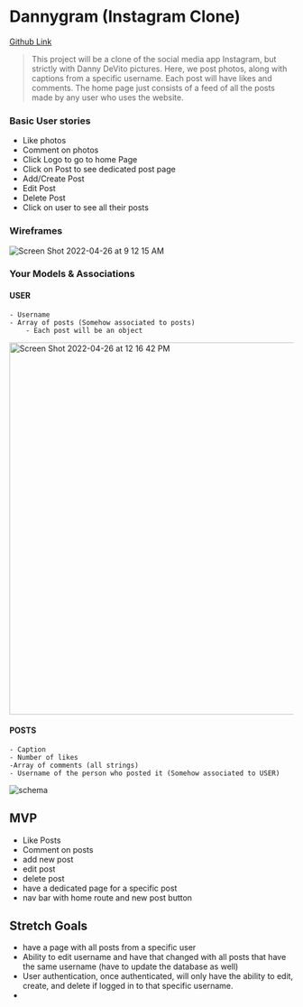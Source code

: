 # Dannygram (Instagram Clone)

[Github Link](https://github.com/mo4rahman/instagram-2.0)

> This project will be a clone of the social media app Instagram, but strictly with Danny DeVito pictures. Here, we post photos, along with captions from a specific username. Each post will have likes and comments. The home page just consists of a feed of all the posts made by any user who uses the website.

### Basic User stories
- Like photos
- Comment on photos
- Click Logo to go to home Page
- Click on Post to see dedicated post page
- Add/Create Post
- Edit Post
- Delete Post
- Click on user to see all their posts

### Wireframes 
![Screen Shot 2022-04-26 at 9 12 15 AM](https://user-images.githubusercontent.com/68241119/165341231-004e3f30-b118-4ff5-a8ae-2fc9cce88d60.png)

### Your Models & Associations
#### USER
	- Username
	- Array of posts (Somehow associated to posts)
		- Each post will be an object
<img width="660" alt="Screen Shot 2022-04-26 at 12 16 42 PM" src="https://user-images.githubusercontent.com/68241119/165346057-127fa9bb-72e4-4472-b86c-b65e41ea64b3.png">


#### POSTS
	- Caption
	- Number of likes
	-Array of comments (all strings)
	- Username of the person who posted it (Somehow associated to USER)
![schema](https://user-images.githubusercontent.com/68241119/165347500-67ae1d82-fabc-49cb-937e-e41caf306347.png)

## MVP
- Like Posts
- Comment on posts
- add new post
- edit post
- delete post
- have a dedicated page for a specific post
- nav bar with home route and new post button

## Stretch Goals
- have a page with all posts from a specific user
- Ability to edit username and have that changed with all posts that have the same username (have to update the database as well)
- User authentication, once authenticated, will only have the ability to edit, create, and delete if logged in to that specific username.
- 
